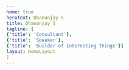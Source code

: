 ```yaml
---
home: true
heroText: Dhananjay S
title: Dhananjay S
tagline: [ 
{'title': 'Consultant'},
{'title': 'Speaker'},
{'title': 'Builder of Interesting Things'}]
layout: HomeLayout
]
---
```

